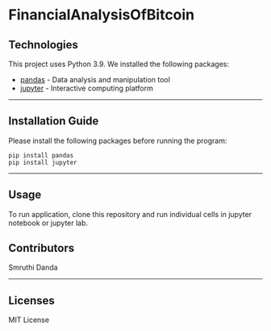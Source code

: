 # FinancialAnalysisOfBitcoin

## Technologies

This project uses Python 3.9.
We installed the following packages:
* [pandas](https://github.com/pandas-dev/pandas) - Data analysis and manipulation tool
* [jupyter](https://github.com/jupyter) - Interactive computing platform

---

## Installation Guide

Please install the following packages before running the program:
```
pip install pandas
pip install jupyter
```

---

## Usage

To run application, clone this repository and run individual cells in jupyter notebook or jupyter lab. 

## Contributors

Smruthi Danda

---

## Licenses

MIT License